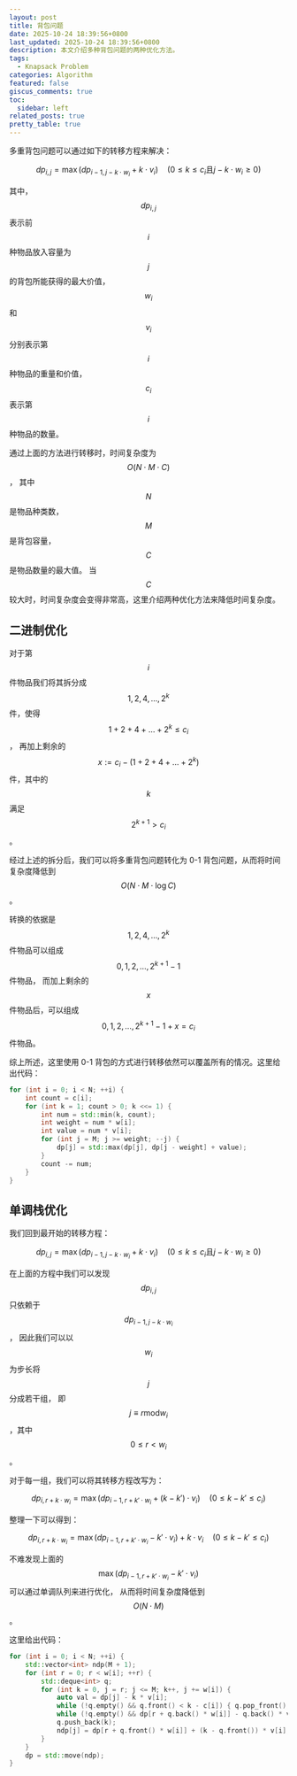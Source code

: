 ```yaml
---
layout: post
title: 背包问题
date: 2025-10-24 18:39:56+0800
last_updated: 2025-10-24 18:39:56+0800
description: 本文介绍多种背包问题的两种优化方法。
tags:
  - Knapsack Problem
categories: Algorithm
featured: false
giscus_comments: true
toc:
  sidebar: left
related_posts: true
pretty_table: true
---
```


多重背包问题可以通过如下的转移方程来解决：

$$
dp_{i,j} = \max(dp_{i-1,j-k \cdot w_i} + k \cdot v_i) \quad (0 \leq k \leq c_i \text{且} j - k \cdot w_i \geq 0)
$$

其中，$$ dp_{i,j} $$ 表示前 $$ i $$ 种物品放入容量为 $$ j $$ 的背包所能获得的最大价值，
$$ w_i $$ 和 $$ v_i $$ 分别表示第 $$ i $$ 种物品的重量和价值，$$ c_i $$ 表示第 $$ i $$ 种物品的数量。

通过上面的方法进行转移时，时间复杂度为 $$ O(N \cdot M \cdot C) $$，
其中 $$ N $$ 是物品种类数，$$ M $$ 是背包容量，$$ C $$ 是物品数量的最大值。
当 $$ C $$ 较大时，时间复杂度会变得非常高，这里介绍两种优化方法来降低时间复杂度。

## 二进制优化

对于第 $$ i $$ 件物品我们将其拆分成 $$ 1, 2, 4, \ldots, 2^k $$ 件，使得
$$ 1 + 2 + 4 + \ldots + 2^k \leq c_i $$，
再加上剩余的 $$ x := c_i - (1 + 2 + 4 + \ldots + 2^k) $$ 件，其中的 $$ k $$ 满足
$$ 2^{k+1} > c_i $$。

经过上述的拆分后，我们可以将多重背包问题转化为 0-1 背包问题，从而将时间复杂度降低到
$$ O(N \cdot M \cdot \log C) $$。

转换的依据是 $$ 1, 2, 4, \ldots, 2^k $$ 件物品可以组成 $$0, 1, 2, \ldots, 2^{k+1} - 1$$ 件物品，
而加上剩余的 $$ x $$ 件物品后，可以组成 $$ 0, 1, 2, \ldots, 2^{k+1} - 1 + x = c_i $$ 件物品。

综上所述，这里使用 0-1 背包的方式进行转移依然可以覆盖所有的情况。这里给出代码：

```cpp
for (int i = 0; i < N; ++i) {
    int count = c[i];
    for (int k = 1; count > 0; k <<= 1) {
        int num = std::min(k, count);
        int weight = num * w[i];
        int value = num * v[i];
        for (int j = M; j >= weight; --j) {
            dp[j] = std::max(dp[j], dp[j - weight] + value);
        }
        count -= num;
    }
}
```

## 单调栈优化

我们回到最开始的转移方程：

$$
dp_{i,j} = \max(dp_{i-1,j-k \cdot w_i} + k \cdot v_i) \quad (0 \leq k \leq c_i \text{且} j - k \cdot w_i \geq 0)
$$

在上面的方程中我们可以发现 $$ dp_{i, j} $$ 只依赖于 $$ dp_{i-1, j-k \cdot w_i} $$，
因此我们可以以 $$ w_i $$ 为步长将 $$ j $$ 分成若干组，
即 $$ j \equiv r \text{mod} w_i $$，其中 $$ 0 \leq r < w_i $$。

对于每一组，我们可以将其转移方程改写为：

$$
dp_{i, r + k \cdot w_i} = \max(dp_{i-1, r + k' \cdot w_i} + (k - k') \cdot v_i) \quad (0 \leq k - k' \leq c_i)
$$

整理一下可以得到：

$$
dp_{i, r + k \cdot w_i} = \max(dp_{i-1, r + k' \cdot w_i} - k' \cdot v_i) + k \cdot v_i \quad (0 \leq k - k' \leq c_i)
$$

不难发现上面的 $$ \max(dp_{i-1, r + k' \cdot w_i} - k' \cdot v_i) $$ 可以通过单调队列来进行优化，
从而将时间复杂度降低到 $$ O(N \cdot M) $$。

这里给出代码：

```cpp
for (int i = 0; i < N; ++i) {
    std::vector<int> ndp(M + 1);
    for (int r = 0; r < w[i]; ++r) {
        std::deque<int> q;
        for (int k = 0, j = r; j <= M; k++, j += w[i]) {
            auto val = dp[j] - k * v[i];
            while (!q.empty() && q.front() < k - c[i]) { q.pop_front(); }
            while (!q.empty() && dp[r + q.back() * w[i]] - q.back() * v[i] <= val) { q.pop_back(); }
            q.push_back(k);
            ndp[j] = dp[r + q.front() * w[i]] + (k - q.front()) * v[i];
        }
    }
    dp = std::move(ndp);
}
```
